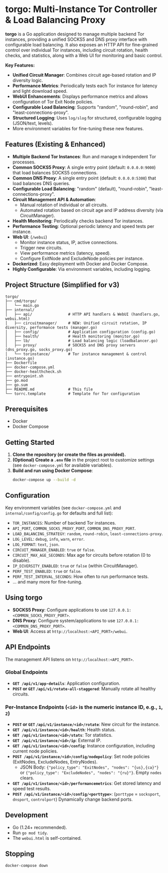 # torgo: Multi-Instance Tor Controller & Load Balancing Proxy

**torgo** is a Go application designed to manage multiple backend Tor instances, providing a unified SOCKS5 and DNS proxy interface with configurable load balancing. It also exposes an HTTP API for fine-grained control over individual Tor instances, including circuit rotation, health checks, and statistics, along with a Web UI for monitoring and basic control.

**Key Features:**
* **Unified Circuit Manager**: Combines circuit age-based rotation and IP diversity logic.
* **Performance Metrics**: Periodically tests each Tor instance for latency and light download speed.
* **WebUI Enhancements**: Displays performance metrics and allows configuration of Tor Exit Node policies.
* **Configurable Load Balancing**: Supports "random", "round-robin", and "least-connections-proxy".
* **Structured Logging**: Uses `log/slog` for structured, configurable logging (JSON/text, levels).
* More environment variables for fine-tuning these new features.

## Features (Existing & Enhanced)

* **Multiple Backend Tor Instances**: Run and manage `N` independent Tor processes.
* **Common SOCKS5 Proxy**: A single entry point (default: `0.0.0.0:9000`) that load balances SOCKS5 connections.
* **Common DNS Proxy**: A single entry point (default: `0.0.0.0:5300`) that load balances DNS queries.
* **Configurable Load Balancing**: "random" (default), "round-robin", "least-connections-proxy".
* **Circuit Management API & Automation**:
    * Manual rotation of individual or all circuits.
    * Automated rotation based on circuit age and IP address diversity (via CircuitManager).
* **Health Monitoring**: Periodically checks backend Tor instances.
* **Performance Testing**: Optional periodic latency and speed tests per instance.
* **Web UI**: (`/webui`)
    * Monitor instance status, IP, active connections.
    * Trigger new circuits.
    * View performance metrics (latency, speed).
    * Configure ExitNode and ExcludeNode policies per instance.
* **Dockerized**: Easy deployment with Docker and Docker Compose.
* **Highly Configurable**: Via environment variables, including logging.

## Project Structure (Simplified for v3)

```
torgo/
├── cmd/torgo/
│   └── main.go
├── internal/
│   ├── api/                # HTTP API handlers & WebUI (handlers.go, webui.html)
│   ├── circuitmanager/     # NEW: Unified circuit rotation, IP diversity, performance tests (manager.go)
│   ├── config/             # Application configuration (config.go)
│   ├── health/             # Health monitoring (monitor.go)
│   ├── lb/                 # Load balancing logic (loadbalancer.go)
│   ├── proxy/              # SOCKS5 and DNS proxy servers (dns_proxy.go, socks_proxy.go)
│   └── torinstance/        # Tor instance management & control (instance.go)
├── Dockerfile
├── docker-compose.yml
├── docker-healthcheck.sh
├── entrypoint.sh
├── go.mod
├── go.sum
├── README.md               # This file
└── torrc.template          # Template for Tor configuration
```

## Prerequisites

* Docker
* Docker Compose

## Getting Started

1.  **Clone the repository (or create the files as provided).**
2.  **(Optional) Create a `.env` file** in the project root to customize settings (see `docker-compose.yml` for available variables).
3.  **Build and run using Docker Compose**:
    ```bash
    docker-compose up --build -d
    ```

## Configuration

Key environment variables (see `docker-compose.yml` and `internal/config/config.go` for defaults and full list):

* `TOR_INSTANCES`: Number of backend Tor instances.
* `API_PORT`, `COMMON_SOCKS_PROXY_PORT`, `COMMON_DNS_PROXY_PORT`.
* `LOAD_BALANCING_STRATEGY`: `random`, `round-robin`, `least-connections-proxy`.
* `LOG_LEVEL`: `debug`, `info`, `warn`, `error`.
* `LOG_FORMAT`: `text`, `json`.
* `CIRCUIT_MANAGER_ENABLED`: `true` or `false`.
* `CIRCUIT_MAX_AGE_SECONDS`: Max age for circuits before rotation (0 to disable).
* `IP_DIVERSITY_ENABLED`: `true` or `false` (within CircuitManager).
* `PERF_TEST_ENABLED`: `true` or `false`.
* `PERF_TEST_INTERVAL_SECONDS`: How often to run performance tests.
* ... and many more for fine-tuning.

## Using torgo

* **SOCKS5 Proxy**: Configure applications to use `127.0.0.1:<COMMON_SOCKS_PROXY_PORT>`.
* **DNS Proxy**: Configure system/applications to use `127.0.0.1:<COMMON_DNS_PROXY_PORT>`.
* **Web UI**: Access at `http://localhost:<API_PORT>/webui`.

## API Endpoints

The management API listens on `http://localhost:<API_PORT>`.

### Global Endpoints

* **`GET /api/v1/app-details`**: Application configuration.
* **`POST` or `GET` `/api/v1/rotate-all-staggered`**: Manually rotate all healthy circuits.

### Per-Instance Endpoints (`<id>` is the numeric instance ID, e.g., `1`, `2`)

* **`POST` or `GET` `/api/v1/instance/<id>/rotate`**: New circuit for the instance.
* **`GET /api/v1/instance/<id>/health`**: Health status.
* **`GET /api/v1/instance/<id>/stats`**: Tor statistics.
* **`GET /api/v1/instance/<id>/ip`**: External IP.
* **`GET /api/v1/instance/<id>/config`**: Instance configuration, including current node policies.
* **`POST /api/v1/instance/<id>/config/nodepolicy`**: Set node policies (ExitNodes, ExcludeNodes, EntryNodes).
    * JSON Body: `{"policy_type": "ExitNodes", "nodes": "{us},{ca}"}` or `{"policy_type": "ExcludeNodes", "nodes": "{ru}"}`. Empty `nodes` clears.
* **`GET /api/v1/instance/<id>/performancemetrics`**: Get stored latency and speed test results.
* **`POST /api/v1/instance/<id>/config/<porttype>`**: (`porttype` = `socksport`, `dnsport`, `controlport`) Dynamically change backend ports.

## Development

* Go (1.24+ recommended).
* Run `go mod tidy`.
* The `webui.html` is self-contained.

## Stopping

```bash
docker-compose down
